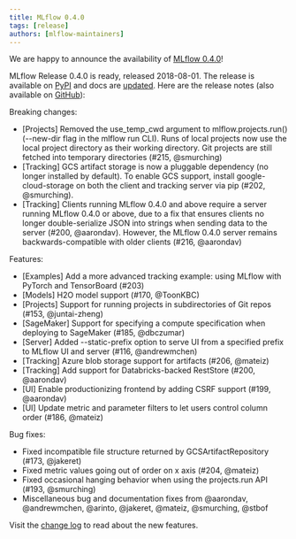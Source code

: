 ```yaml
---
title: MLflow 0.4.0
tags: [release]
authors: [mlflow-maintainers]
---
```


We are happy to announce the availability of [MLflow 0.4.0](https://github.com/mlflow/mlflow/releases/tag/v0.4.0)!

MLflow Release 0.4.0 is ready, released 2018-08-01. The release is available on [PyPI](https://pypi.org/project/mlflow/) and docs are [updated](https://mlflow.org/docs/latest/index.html). Here are the release notes (also available on [GitHub](https://github.com/mlflow/mlflow/releases/tag/v0.4.0)):

Breaking changes:

- [Projects] Removed the use_temp_cwd argument to mlflow.projects.run()
  (--new-dir flag in the mlflow run CLI). Runs of local projects now use the local project directory as their working directory. Git projects are still fetched into temporary directories (#215, @smurching)
- [Tracking] GCS artifact storage is now a pluggable dependency (no longer installed by default). To enable GCS support, install google-cloud-storage on both the client and tracking server via pip (#202, @smurching).
- [Tracking] Clients running MLflow 0.4.0 and above require a server running MLflow 0.4.0
  or above, due to a fix that ensures clients no longer double-serialize JSON into strings when sending data to the server (#200, @aarondav). However, the MLflow 0.4.0 server remains backwards-compatible with older clients (#216, @aarondav)

Features:

- [Examples] Add a more advanced tracking example: using MLflow with PyTorch and TensorBoard (#203)
- [Models] H2O model support (#170, @ToonKBC)
- [Projects] Support for running projects in subdirectories of Git repos (#153, @juntai-zheng)
- [SageMaker] Support for specifying a compute specification when deploying to SageMaker (#185, @dbczumar)
- [Server] Added --static-prefix option to serve UI from a specified prefix to MLflow UI and server (#116, @andrewmchen)
- [Tracking] Azure blob storage support for artifacts (#206, @mateiz)
- [Tracking] Add support for Databricks-backed RestStore (#200, @aarondav)
- [UI] Enable productionizing frontend by adding CSRF support (#199, @aarondav)
- [UI] Update metric and parameter filters to let users control column order (#186, @mateiz)

Bug fixes:

- Fixed incompatible file structure returned by GCSArtifactRepository (#173, @jakeret)
- Fixed metric values going out of order on x axis (#204, @mateiz)
- Fixed occasional hanging behavior when using the projects.run API (#193, @smurching)
- Miscellaneous bug and documentation fixes from @aarondav, @andrewmchen, @arinto, @jakeret, @mateiz, @smurching, @stbof

Visit the [change log](https://github.com/mlflow/mlflow/blob/master/CHANGELOG.rst#040-2018-08-01) to read about the new features.

